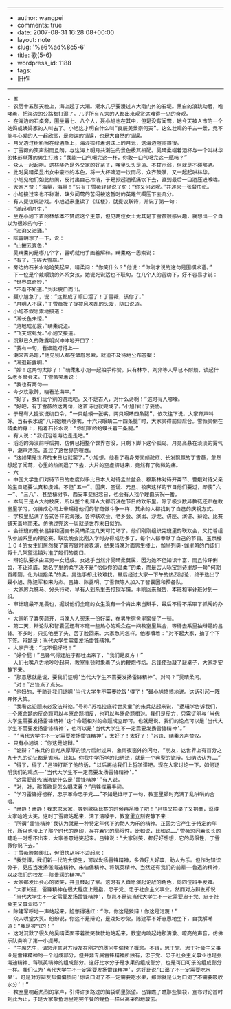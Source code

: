 - --
- author: wangpei
- comments: true
- date: 2007-08-31 16:28:08+00:00
- layout: note
- slug: '%e6%ad%8c5-6'
- title: 歌(5-6)
- wordpress_id: 1188
- tags:
- 旧作
- --
    - 五
    - 农历十五那天晚上，海上起了大潮。潮水几乎要漫过Ａ大南门外的石堤。黑白的浪跳动着，咆哮着，把海边的公路都打湿了。几乎所有Ａ大的人都出来观赏这难得一见的奇观。
    - 在海边的石桌旁，围坐着七、八个人，聂小旭也在其中，但是没有闻莺，她今天被Ａ市的一个姑妈或姨妈家的人叫去了。小旭这才明白什么叫“良辰美景奈何天”。这么壮观的千古一景，竟不能与心爱的人一起欣赏，是命运的错误，也是大自然的错误。
    - 月光透过树影照在绿酒瓶上，海浪摔打着泡沫上的月光，这海边喧闹得很。
    - 丁雪薇的笑声甜而且朗，与这海上明月共潮生的景色极其相配。吴晴柔端着酒杯与一个叫林华的体形单薄的男生打赌：“我能一口气喝完这一杯，你敢一口气喝完这一瓶吗？”
    - 众人一起起哄。这林华乃是外交家的好苗子，嘴里头头是道、不甘示弱，但就是不碰那酒。
    - 此时吴晴柔显出女中豪杰的本色，将一大杯啤酒一饮而尽，众齐鼓掌，又一起起哄林华。
    - 小旭见他们如此热闹，反衬出自己冷清，于是抄起酒瓶痛饮下去，直到最后一口酒压进喉咙。
    - 大家齐赞：“海量，海量！”只有丁雪薇轻轻说了句：“你又何必呢。”并递来一张餐巾纸。
    - 小旭接过来也不称谢，缺少闻莺的苦闷被这暂时的英雄气概压下去几分。
    - 有人提议玩游戏。小旭近来重读了《红楼》，就提议联诗，并说了第一句：
    - “潮起明月生，”
    - 坐在小旭下首的林华本不赞成这个主意，但见两位女士尤其是丁雪薇很感兴趣，就想出一个自以为很妙的句子：
    - “澎湃又汹涌。”
    - 陈露明想了一下，说：
    - “山摧云变色，”
    - 吴晴柔问是哪几个字，露明就用手画着解释。晴柔略一思索说：
    - “有了，玉碎大雪崩。”
    - 旁边的石长水哈哈笑起来，晴柔问：“你笑什么？”他说：“你刚才说的这句是围棋术语。”
    - 下一位是个戴眼镜的外系女孩，她说死说活也不联句。在几个人的苦劝下，好不容易才说：
    - “世界真奇妙，”
    - “不看不知道。”刘非脱口而出。
    - 聂小旭急了，说：“这都成了顺口溜了！丁雪薇，该你了。”
    - “月明人不寐，”丁雪薇拢了拢被风吹乱的头发，随口说道。
    - 小旭不假思索地接道：
    - “潮长鱼未惊。”
    - “落地成花霰，”晴柔说道。
    - “飞天成虬龙。”小旭又接道。
    - 沉默已久的陈露明兴冲冲地开口了：
    - “我有一句，看谁能对得上——
    - 潮来古岛暗，”他见别人都在皱眉思索，就迫不及待地公布答案：
    - “潮退新露明。”
    - “妙！这两句太妙了！”晴柔和小旭一起拍手称赞。只有林华、刘非等人早已不耐烦，谈起什么老乡聚会来。丁雪薇笑着说：
    - “我也有两句——
    - 今夕欢歌醉，晓看沧海平。”
    - “好了，我们玩个别的游戏吧。又不是古人，对什么诗啊！”这时有人嘟囔。
    - “好吧，有丁雪薇的这两句，这首诗也就完成了。”小旭作出了妥协。
    - 于是有人提议说绕口令，“一只蛤蟆一张嘴，两只眼睛四条腿”，依次往下说。大家齐声叫好。当石长水说“八只蛤蟆八张嘴，十六只眼睛二十四条腿”时，大家笑得前仰后合。雪薇笑倒在晴柔的身上，指着石长水说：“你们家的蛤蟆长着三条腿。”
    - 有人说：“我们沿着海边走走吧。”
    - 滔滔的海浪前呼后拥，仿佛已把整个世界吞没，只剩下脚下这个孤岛。月亮高悬在淡淡的雾气中，潮声浩荡，盖过了这世界的喧嚣。
    - “这如果是世界的末日也就罢了。”小旭想。他看了看身旁面颊酡红、长发飘飘的丁雪薇，忽然想起了闻莺，心里的热闹退了下去，大片的空虚挤进来，竟然有了微微的痛。
    - 六
    - 中国大学生们对待节日的态度似乎比日本人对待盂兰盆会、穆斯林对待开斋节、曹娥对待父亲的生日还要认真和虔诚。不但“五一”、国庆、圣诞、元旦、校庆这样的节日他们要过，即使“六一”、“三八”、甚至植树节、西安事变纪念日，也会有人找个理由庆祝一番。
    - 本周三是Ａ大的校庆，所以整个礼拜Ａ大都沉浸在节日的欢乐里。除了极少数异教徒还趴在教室里学习，仿佛成心同上帝赐给他们的智商做斗争一样，其余的人都找到了自己的庆祝方式。
    - 学校里贴满了各式各样的海报，各种联欢会、老乡会、演出、沙龙、讲座、演讲、辩论、比赛铺天盖地而来，仿佛过完这一周就是世界末日似的。
    - 会计班的班长吕锋和团支书吴晴柔这几天可忙坏了。他们刚刚组织完班里的联欢会，又忙着组队参加系里的辩论赛。联欢晚会比刚入学时办得成功多了，每个人都奉献了自己的节目。玉泉楼１０４的女生们居然裁了窗帘做时装表演，结果当晚对面男生楼上，伽里列奥·伽里略的门徒们将十几架望远镜对准了她们的窗口。
    - 辩论队要求由三男一女组成。女选手当然非吴晴柔莫属，因为她不但知识丰富，而且伶牙俐齿，不让须眉。她名字里的柔字决不是“恰似你的温柔”的柔，而是古人咏宝剑诗里那一句“何期百练刚，化为绕指柔”的柔。男选手却比较难找，最后经过大家一下午的热烈讨论，终于选出了聂小旭、陈建军和宋为杰。吕锋、陈露明、丁雪薇等人加入了智囊团和预备队。
    - 大家厉兵秣马、分头行动，早有人到系里去打探军情。半晌回来报告，本班和审计班分到一组。
    - 审计班最不足畏也，据说他们全班的女生没有一个肯出来当辩手，最后不得不采取了抓阄的办法。
    - 大家听了喜笑颜开，当晚人人买来一份好菜，在男生宿舍里聚餐了一顿。
    - 第二天，辩论队和智囊团还有本班一些热心的观众在一间教室里集合，等待去系里抽辩题的吕锋。不多时，只见他垂了头、苦了脸回来。大家急问怎样。他嘟囔着：“对不起大家，抽了个下下签。辩题是：当代大学生需要发扬雷锋精神。”
    - 大家齐说：“这不很好吗！”
    - “好个屁！”吕锋气得连脏字都吐出来了，“我们是反方！”
    - 人们七嘴八舌地吵吵起来，教室里顿时象着了火的鞭炮作坊。吕锋使劲敲了敲桌子，大家才安静下来。
    - “那意思就是说，要我们证明‘当代大学生不需要发扬雷锋精神’。对吗？”吴晴柔问。
    - “对！”吕锋点了点头。
    - “他妈的，干脆让我们证明‘当代大学生不需要吃饭’得了！”聂小旭愤愤地说。这话引起一阵开怀大笑。
    - “我看这论题未必没法辩论。”号称“苏格拉底转世灵童”的朱兵站起来说，“逻辑学告诉我们，一个原命题的反命题可以与原命题相反，也可以与原命题相对。我们是反方，只需证明与‘当代大学生需要发扬雷锋精神’这个命题相对的命题成立即可。也就是说，我们的论点可以是‘当代大学生不需要发扬雷锋精神’，也可以是‘当代大学生不一定需要发扬雷锋精神’。”
    - “‘当代大学生不一定需要发扬雷锋精神’，太好了！太好了！”吕锋、晴柔齐声赞叹。
    - 只有小旭说：“你这是诡辩。”
    - “诡辩？”朱兵的目光从厚厚的镜片后射过来，象雨夜窗外的闪电，“朋友，这世界上有百分之九十九的论证都是诡辩。比如，你我中学所学的归纳法，就是一个典型的诡辩。归纳法认为……”
    - “得了，得了，”吕锋打断了他的话，“以后再给我们上哲学课吧。现在大家讨论一下，如何证明我们的观点——‘当代大学生不一定需要发扬雷锋精神’。”
    - “这需要首先搞清楚什么是‘雷锋精神’”有人说。
    - “对，对，那首歌是怎么唱来着？”吕锋挥着手问。
    - “学习雷锋好榜样，忠于革命忠于党……”不知是谁哼了一句，教室里顿时充满了乱哄哄的合唱。
    - “肃静！肃静！我求求大家，等到歌咏比赛的时候再吊嗓子吧！”吕锋又拍桌子又抱拳，逗得大家哈哈大笑。这时丁雪薇站起来，清了清嗓子，教室里立刻安静下来：
    - “所谓‘雷锋精神’我认为就是一种特定年代下的助人为乐的精神。正因为它产生于特定的年代，所以也带上了那个时代的烙印，存在着它的局限性。比如说，比如说……”雪薇忽闪着长长的睫毛一时想不出来，大家善意地笑起来。吕锋说：“大家别笑，都好好想想，它的局限性，丁雪薇你说下去。”
    - 丁雪薇脸颊绯红，但很快从容不迫起来：
    - “我觉得，我们新一代的大学生，可以发扬雷锋精神，多做好人好事，助人为乐。但作为知识分子，更应当发扬张海迪精神、朱伯儒精神、蒋筑英精神、当然还有我们的前辈——鲁迅的精神，以及我们的校友——陈景润的精神。”
    - 大家都发出会心的微笑，并且鼓起了掌。这时有人自愿演起论敌的角色，向四位辩手发难。
    - “大家知道，雷锋精神在很大程度上是指，忠于党、忠于社会主义事业，然而对方辩友却说——‘当代大学生不一定需要发扬雷锋精神’，那岂不是说当代大学生不一定需要忠于党、忠于社会主义事业吗？”
    - 陈建军呼地一声站起来，脸憋得通红：“你，你这是狡辩！你这是污蔑！”
    - 众人哄堂大笑。纷纷说，你这不是辩论，是泼妇吵架。陈建军不好意思地坐下，自我解嘲道：“我是被气的！”
    - 这时沉默了很久的吴晴柔面带着微笑款款地站起来，教室内响起她那清澈、嘹亮的声音，仿佛乐队奏响了第一小提琴。
    - “主席先生，请您注意对方辩友在刚才的质问中偷换了概念。不错，忠于党、忠于社会主义事业是雷锋精神的一个组成部分，但并非专属雷锋精神所独有，忠于党、忠于社会主义事业也是张海迪精神、蒋筑英精神的组成部分。这好比水分子是水果的组成部分，也是可口可乐的组成部分一样。我们认为‘当代大学生不一定需要发扬雷锋精神’，这好比说‘口渴了不一定需要吃水果’。可是对方辩友却偏偏质问‘你说口渴了不一定需要吃水果，那你就是认为口渴了不需要吸收水分’！”
    - 教室里响起热烈的掌声，引得许多路过的脑袋朝里张望。吕锋瞧了瞧那些脑袋，宣布讨论暂时到此为止，于是大家象鱼池里吃完午餐的鲤鱼一样兴高采烈地散去。 
